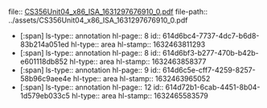file:: [CS356Unit04_x86_ISA_1631297676910_0.pdf](../assets/CS356Unit04_x86_ISA_1631297676910_0.pdf)
file-path:: ../assets/CS356Unit04_x86_ISA_1631297676910_0.pdf

- [:span]
  ls-type:: annotation
  hl-page:: 8
  id:: 614d6bc4-7737-4dc7-b6d8-83b214a051ed
  hl-type:: area
  hl-stamp:: 1632463811293
- [:span]
  ls-type:: annotation
  hl-page:: 8
  id:: 614d6bf3-b277-470b-b42b-e601118db852
  hl-type:: area
  hl-stamp:: 1632463858377
- [:span]
  ls-type:: annotation
  hl-page:: 9
  id:: 614d6c5e-cff7-4259-8257-58b96c9aee4e
  hl-type:: area
  hl-stamp:: 1632463965052
- [:span]
  ls-type:: annotation
  hl-page:: 12
  id:: 614d72b1-6cab-4451-8b04-1d579eb033c5
  hl-type:: area
  hl-stamp:: 1632465583579